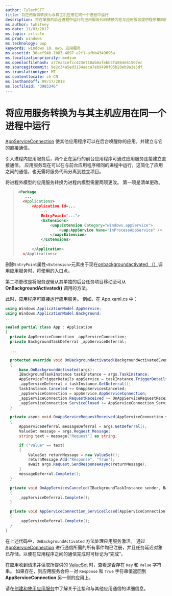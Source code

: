 ```yaml
---
author: TylerMSFT
title: 将应用服务转换为与其主机应用在同一个进程中运行
description: 将在单独的后台进程中运行的应用服务代码转换为在与应用服务提供程序相同的进程中运行的代码。
ms.author: twhitney
ms.date: 11/03/2017
ms.topic: article
ms.prod: windows
ms.technology: uwp
keywords: windows 10，uwp，应用服务
ms.assetid: 30aef94b-1b83-4897-a2f1-afbb4349696a
ms.localizationpriority: medium
ms.openlocfilehash: a77ea3cefcc423e710ab0afebb3fa064e61507ec
ms.sourcegitcommit: 9e2c34a5ed3134aeca7eb9490f05b20eb9a3e5df
ms.translationtype: MT
ms.contentlocale: zh-CN
ms.lasthandoff: 09/17/2018
ms.locfileid: "3985346"
---
```

# <a name="convert-an-app-service-to-run-in-the-same-process-as-its-host-app"></a>将应用服务转换为与其主机应用在同一个进程中运行

[AppServiceConnection](https://msdn.microsoft.com/library/windows/apps/windows.applicationmodel.appservice.appserviceconnection.aspx) 使其他应用程序可以在后台唤醒你的应用，并建立与它的直接通信。

引入进程内应用服务后，两个正在运行的前台应用程序可通过应用服务连接建立直接通信。 应用服务现在可以在与前台应用程序相同的进程中运行，这简化了应用之间的通信，也无需将服务代码分离到独立项目。

将进程外模型的应用服务转换为进程内模型需要两项更改。 第一项是清单更改。

> ```xml
> <Package
>    ...
>   <Applications>
>       <Application Id=...
>           ...
>           EntryPoint="...">
>           <Extensions>
>               <uap:Extension Category="windows.appService">
>                   <uap:AppService Name="InProcessAppService" />
>               </uap:Extension>
>           </Extensions>
>           ...
>       </Application>
>   </Applications>
> ```

删除`EntryPoint`属性`<Extension>`元素由于现在[onbackgroundactivated （）](https://msdn.microsoft.com/library/windows/apps/windows.ui.xaml.application.onbackgroundactivated.aspx)调用应用服务时，将使用的入口点。

第二项更改是将服务逻辑从其单独的后台任务项目移动至可从 **OnBackgroundActivated()** 调用的方法。

此时，应用程序可直接运行应用服务。 例如，在 App.xaml.cs 中：

``` cs
using Windows.ApplicationModel.AppService;
using Windows.ApplicationModel.Background;
...

sealed partial class App : Application
{
  private AppServiceConnection _appServiceConnection;
  private BackgroundTaskDeferral _appServiceDeferral;

  ...

  protected override void OnBackgroundActivated(BackgroundActivatedEventArgs args)
  {
      base.OnBackgroundActivated(args);
      IBackgroundTaskInstance taskInstance = args.TaskInstance;
      AppServiceTriggerDetails appService = taskInstance.TriggerDetails as AppServiceTriggerDetails;
      _appServiceDeferral = taskInstance.GetDeferral();
      taskInstance.Canceled += OnAppServicesCanceled;
      _appServiceConnection = appService.AppServiceConnection;
      _appServiceConnection.RequestReceived += OnAppServiceRequestReceived;
      _appServiceConnection.ServiceClosed += AppServiceConnection_ServiceClosed;
  }

  private async void OnAppServiceRequestReceived(AppServiceConnection sender, AppServiceRequestReceivedEventArgs args)
  {
      AppServiceDeferral messageDeferral = args.GetDeferral();
      ValueSet message = args.Request.Message;
      string text = message["Request"] as string;

      if ("Value" == text)
      {
          ValueSet returnMessage = new ValueSet();
          returnMessage.Add("Response", "True");
          await args.Request.SendResponseAsync(returnMessage);
      }
      messageDeferral.Complete();
  }

  private void OnAppServicesCanceled(IBackgroundTaskInstance sender, BackgroundTaskCancellationReason reason)
  {
      _appServiceDeferral.Complete();
  }

  private void AppServiceConnection_ServiceClosed(AppServiceConnection sender, AppServiceClosedEventArgs args)
  {
      _appServiceDeferral.Complete();
  }
}
```

在上述代码中，`OnBackgroundActivated` 方法处理应用服务激活。 通过 [AppServiceConnection](https://msdn.microsoft.com/library/windows/apps/windows.applicationmodel.appservice.appserviceconnection.aspx) 进行通信所需的所有事件均已注册，并且任务延迟对象已存储，以便在应用程序之间的通信完成时可标记为“完成”。

在应用收到请求并读取所提供的 [ValueSet](https://msdn.microsoft.com/library/windows/apps/windows.foundation.collections.valueset.aspx) 时，查看是否存在 `Key` 和 `Value` 字符串。 如果存在，则应用服务会将一对 `Response` 和 `True` 字符串值返回到 **AppServiceConnection** 另一侧的应用上。

请在[创建和使用应用服务](https://msdn.microsoft.com/windows/uwp/launch-resume/how-to-create-and-consume-an-app-service?f=255&MSPPError=-2147217396)中了解关于连接和与其他应用通信的详细信息。
